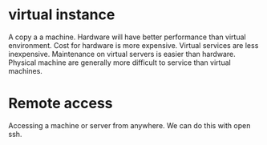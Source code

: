 # virtual instance 
A copy a a machine. Hardware will have better performance than virtual environment.
Cost for hardware is more expensive. Virtual services are less inexpensive.
Maintenance on virtual servers is easier than hardware.
Physical machine are generally more difficult to service than virtual machines.

# Remote access
Accessing a machine or server from anywhere.
We can do this with open ssh. 

